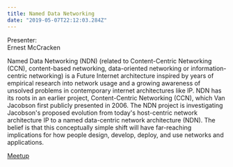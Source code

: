 ```yaml
---
title: Named Data Networking
date: "2019-05-07T22:12:03.284Z"
---
```


Presenter:  
Ernest McCracken

Named Data Networking (NDN) (related to Content-Centric Networking (CCN), content-based networking, data-oriented networking or information-centric networking) is a Future Internet architecture inspired by years of empirical research into network usage and a growing awareness of unsolved problems in contemporary internet architectures like IP. NDN has its roots in an earlier project, Content-Centric Networking (CCN), which Van Jacobson first publicly presented in 2006. The NDN project is investigating Jacobson's proposed evolution from today's host-centric network architecture IP to a named data-centric network architecture (NDN). The belief is that this conceptually simple shift will have far-reaching implications for how people design, develop, deploy, and use networks and applications.

[Meetup](https://www.meetup.com/memphis-technology-user-groups/events/hxxpfqyzhbkb/)